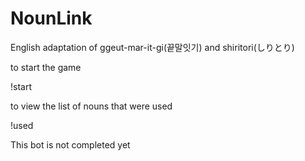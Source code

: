 # NounLink
English adaptation of ggeut-mar-it-gi(끝말잇기) and shiritori(しりとり)

to start the game

!start

to view the list of nouns that were used

!used


This bot is not completed yet
